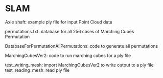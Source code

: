# SLAM
Axle shaft: example ply file for input Point Cloud data

permutations.txt: database for all 256 cases of Marching Cubes Permutation

DatabaseForPermutationAllPermutations: code to generate all permutations

MarchingCubesVer2: code to run marching cubes for a ply file

test_writing_mesh: import MarchingCubesVer2 to write output to a ply file
test_reading_mesh: read ply file

